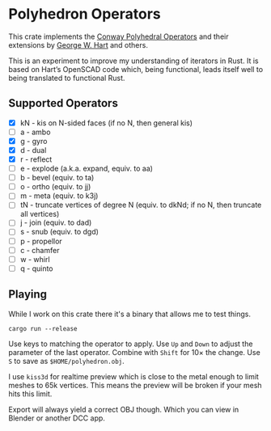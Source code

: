 # Polyhedron Operators

This crate implements the [Conway Polyhedral
Operators](http://en.wikipedia.org/wiki/Conway_polyhedron_notation)
and their extensions by [George W. Hart](http://www.georgehart.com/)
and others.

This is an experiment to improve my understanding of iterators
in Rust. It is based on Hart’s OpenSCAD code which, being
functional, leads itself well to being translated to functional Rust.

## Supported Operators

- [x] kN - kis on N-sided faces (if no N, then general kis)
- [ ] a - ambo
- [x] g - gyro
- [x] d - dual
- [x] r - reflect
- [ ] e - explode (a.k.a. expand, equiv. to aa)
- [ ] b - bevel (equiv. to ta)
- [ ] o - ortho (equiv. to jj)
- [ ] m - meta (equiv. to k3j)
- [ ] tN - truncate vertices of degree N (equiv. to dkNd; if no N, then truncate all vertices)
- [ ] j - join (equiv. to dad)
- [ ] s - snub (equiv. to dgd)
- [ ] p - propellor
- [ ] c - chamfer
- [ ] w - whirl
- [ ] q - quinto

## Playing

While I work on this crate there it's a binary
that allows me to test things.

```
cargo run --release
```

Use keys to matching the operator to apply.
Use `Up` and `Down` to adjust the parameter of the
last operator. Combine with `Shift` for
10× the change. Use `S` to save as
`$HOME/polyhedron.obj`.

I use `kiss3d` for realtime preview which is
close to the metal enough to limit meshes to
65k vertices. This means the preview will be 
broken if your mesh hits this limit.

Export will always yield a correct OBJ though.
Which you can view in Blender or another DCC
app.
